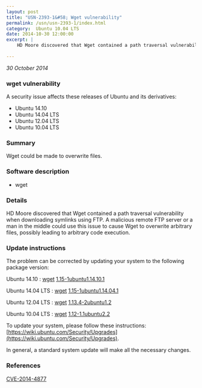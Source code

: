 ```yaml
---
layout: post
title: "USN-2393-1&#58; Wget vulnerability"
permalink: /usn/usn-2393-1/index.html
category:  Ubuntu 10.04 LTS
date: 2014-10-30 12:00:00
excerpt: |
    HD Moore discovered that Wget contained a path traversal vulnerability when downloading symlinks using FTP. A malicious remote FTP server or a man in the middle could use this issue to cause Wget to overwrite arbitrary files, possibly leading to arbitrary code execution. 
    
--- 
```

 
 

*30 October 2014*

### wget vulnerability

A security issue affects these releases of Ubuntu and its derivatives:

* Ubuntu 14.10
* Ubuntu 14.04 LTS
* Ubuntu 12.04 LTS
* Ubuntu 10.04 LTS

### Summary

Wget could be made to overwrite files. 

### Software description

* wget 

### Details

HD Moore discovered that Wget contained a path traversal vulnerability when downloading symlinks using FTP. A malicious remote FTP server or a man in the middle could use this issue to cause Wget to overwrite arbitrary files, possibly leading to arbitrary code execution. 

### Update instructions

The problem can be corrected by updating your system to the following package version:

Ubuntu 14.10
 : [wget](https://launchpad.net/ubuntu/+source/wget) <span> [1.15-1ubuntu1.14.10.1](https://launchpad.net/ubuntu/+source/wget/1.15-1ubuntu1.14.10.1) </span> 

Ubuntu 14.04 LTS
 : [wget](https://launchpad.net/ubuntu/+source/wget) <span> [1.15-1ubuntu1.14.04.1](https://launchpad.net/ubuntu/+source/wget/1.15-1ubuntu1.14.04.1) </span> 

Ubuntu 12.04 LTS
 : [wget](https://launchpad.net/ubuntu/+source/wget) <span> [1.13.4-2ubuntu1.2](https://launchpad.net/ubuntu/+source/wget/1.13.4-2ubuntu1.2) </span> 

Ubuntu 10.04 LTS
 : [wget](https://launchpad.net/ubuntu/+source/wget) <span> [1.12-1.1ubuntu2.2](https://launchpad.net/ubuntu/+source/wget/1.12-1.1ubuntu2.2) </span> 

To update your system, please follow these instructions: [https://wiki.ubuntu.com/Security/Upgrades](https://wiki.ubuntu.com/Security/Upgrades).

In general, a standard system update will make all the necessary changes. 

### References

 
 [CVE-2014-4877](http://people.ubuntu.com/~ubuntu-security/cve/CVE-2014-4877)
 

